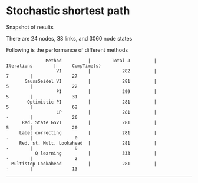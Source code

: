 # Stochastic shortest path
Snapshot of results

There are 24 nodes, 38 links, and 3060 node states

Following is the performance of different methods

                   Method          |        Total J         |      Iterations        |      CompTime(s)
                       VI          |            282         |               7        |               27
           GaussSeidel VI          |            281         |               5        |               22
                       PI          |            299         |               5        |               31
            Optimistic PI          |            281         |               5        |               62
                       LP          |            281         |               -        |               26
          Red. State GSVI          |            281         |               5        |               20
         Label correcting          |            281         |               -        |                0
         Red. st. Mult. Lookahead  |            281         |               -        |                8
               Q learning          |            333         |               -        |                2               
      Multistep Lookahead          |            281         |               -        |               13

------------------------------------------------------------------------------------------------------------------
